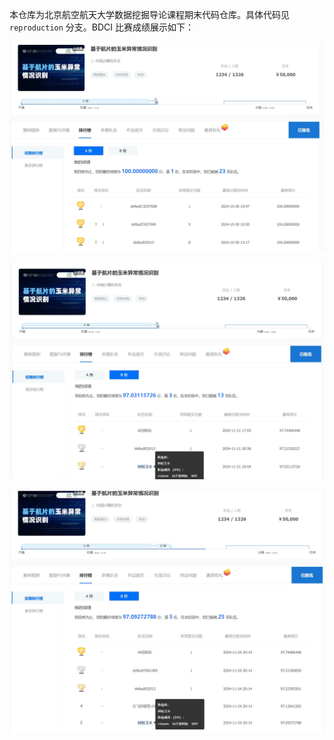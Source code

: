 本仓库为北京航空航天大学数据挖掘导论课程期末代码仓库。具体代码见 `reproduction` 分支。BDCI 比赛成绩展示如下：

![](./imgs/1.png)

![](./imgs/3.png)

![](./imgs/5.png)